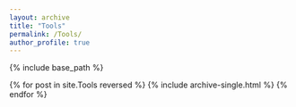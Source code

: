 ```yaml
---
layout: archive
title: "Tools"
permalink: /Tools/
author_profile: true
---
```


{% include base_path %}

{% for post in site.Tools reversed %}
  {% include archive-single.html %}
{% endfor %}
